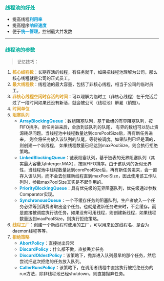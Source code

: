 ### <font color=#00ae9d>线程池的好处</font>
* 提高线程<font color=#009ad6>**利用率**</font>
* 提高程序<font color=#009ad6>**响应速度**</font>
* 便于<font color=#009ad6>**统一管理**</font>，控制最大并发数
***

### <font color=#00ae9d>线程池的参数</font>
> 记忆技巧：
1. <font color=#dea32c>**核心线程数**</font>：长期存活的线程，有任务就干，如果把线程池理解为公司，那么核心线程就是公司的正式员工。
2. <font color=#dea32c>**最大线程数**</font>：线程池的最大容量，包括了非核心线程，相当于公司的临时员工。
3. <font color=#dea32c>**非核心线程空闲时存活的时间**</font>：可以理解为临时工（非核心线程）在干完活后过了一段时间如果还没有新活，就会被公司（线程池）解雇（销毁）。
4. <font color=#dea32c>**时间单位**</font>
5. <font color=#dea32c>**阻塞队列**</font>
    * <font color=#009ad6>**ArrayBlockingQueue**</font>：数组阻塞队列，基于数组的有界阻塞队列，按FIFO排序。新任务进来后，会放到该队列的队尾，
      有界的数组可以防止资源耗尽问题。当线程池中线程数量达到corePoolSize后，再有新任务进来，
      则会将任务放入该队列的队尾，等待被调度。如果队列已经是满的，则创建一个新线程， 如果线程数量已经达到maxPoolSize，则会执行拒绝策略。
    * <font color=#009ad6>**LinkedBlockingQueue**</font>：链表阻塞队列，基于链表的无界阻塞队列（其实最大容量为Interger.MAX），按照FIFO排序。由于该队列的近似无界性，当线程池中线程数量达到corePoolSize后，再有新任务进来，会一直存入该队列，而不会去创建新线程直到maxPoolSize，因此使用该工作队列时，参数maxPoolSize其实是不起作用的。
    * <font color=#009ad6>**PriorityBlockingQueue**</font>：具有优先级的无界阻塞队列，优先级通过参数Comparator实现。
    * <font color=#009ad6>**SynchronousQueue**</font>：一个不缓存任务的阻塞队列，生产者放入一个任务必须等到消费者取出这个任务。也就是说新任务进来时，不会缓存，而是直接被调度执行该任务，如果没有可用线程，则创建新线程，如果线程数量达到maxPoolSize，则执行拒绝策略。
6. <font color=#dea32c>**线程工厂**</font>：创建一个新线程时使用的工厂，可以用来设定线程名、是否为daemon线程等等。
7. <font color=#dea32c>**拒绝策略**</font>
    * <font color=#009ad6>**AbortPolicy**</font>：直接抛出异常
    * <font color=#009ad6>**DiscardPolicy**</font>：什么都不做，直接丢弃任务
    * <font color=#009ad6>**DiscardOldestPolicy**</font>：该策略下，抛弃进入队列最早的那个任务，然后尝试把这次拒绝的任务放入队列。
    * <font color=#009ad6>**CallerRunsPolicy**</font>：该策略下，在调用者线程中直接执行被拒绝任务的run方法，除非线程池已经shutdown，则直接抛弃任务。
